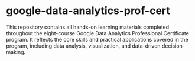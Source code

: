 # google-data-analytics-prof-cert
This repository contains all hands-on learning materials completed throughout the eight-course Google Data Analytics Professional Certificate program. It reflects the core skills and practical applications covered in the program, including data analysis, visualization, and data-driven decision-making.
